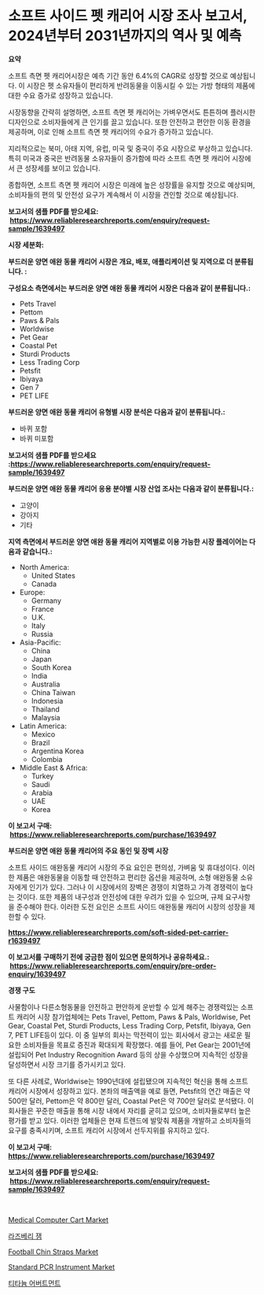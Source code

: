 <p><h1>소프트 사이드 펫 캐리어 시장 조사 보고서, 2024년부터 2031년까지의 역사 및 예측</h1></p><p><strong>요약</strong></p>
<p><p>소프트 측면 펫 캐리어시장은 예측 기간 동안 6.4%의 CAGR로 성장할 것으로 예상됩니다. 이 시장은 펫 소유자들이 편리하게 반려동물을 이동시킬 수 있는 가방 형태의 제품에 대한 수요 증가로 성장하고 있습니다.</p><p>시장동향을 간략히 설명하면, 소프트 측면 펫 캐리어는 가벼우면서도 튼튼하며 플러시한 디자인으로 소비자들에게 큰 인기를 끌고 있습니다. 또한 안전하고 편안한 이동 환경을 제공하며, 이로 인해 소프트 측면 펫 캐리어의 수요가 증가하고 있습니다.</p><p>지리적으로는 북미, 아태 지역, 유럽, 미국 및 중국이 주요 시장으로 부상하고 있습니다. 특히 미국과 중국은 반려동물 소유자들이 증가함에 따라 소프트 측면 펫 캐리어 시장에서 큰 성장세를 보이고 있습니다.</p><p>종합하면, 소프트 측면 펫 캐리어 시장은 미래에 높은 성장률을 유지할 것으로 예상되며, 소비자들의 편의 및 안전성 요구가 계속해서 이 시장을 견인할 것으로 예상됩니다.</p></p>
<p><strong>보고서의 샘플 PDF를 받으세요: &nbsp;<a href="https://www.reliableresearchreports.com/enquiry/request-sample/1639497">https://www.reliableresearchreports.com/enquiry/request-sample/1639497</a></strong></p>
<p><strong>시장 세분화:</strong></p>
<p><strong> 부드러운 양면 애완 동물 캐리어 시장은 개요, 배포, 애플리케이션 및 지역으로 더 분류됩니다. :</strong></p>
<p><strong>구성요소 측면에서는 부드러운 양면 애완 동물 캐리어 시장은 다음과 같이 분류됩니다.:</strong></p>
<p><ul><li>Pets Travel</li><li>Pettom</li><li>Paws & Pals</li><li>Worldwise</li><li>Pet Gear</li><li>Coastal Pet</li><li>Sturdi Products</li><li>Less Trading Corp</li><li>Petsfit</li><li>Ibiyaya</li><li>Gen 7</li><li>PET LIFE</li></ul></p>
<p><strong> 부드러운 양면 애완 동물 캐리어 유형별 시장 분석은 다음과 같이 분류됩니다.:</strong></p>
<p><ul><li>바퀴 포함</li><li>바퀴 미포함</li></ul></p>
<p><strong>보고서의 샘플 PDF를 받으세요 :<a href="https://www.reliableresearchreports.com/enquiry/request-sample/1639497">https://www.reliableresearchreports.com/enquiry/request-sample/1639497</a></strong></p>
<p><strong> 부드러운 양면 애완 동물 캐리어 응용 분야별 시장 산업 조사는 다음과 같이 분류됩니다.:</strong></p>
<p><ul><li>고양이</li><li>강아지</li><li>기타</li></ul></p>
<p><strong>지역 측면에서 부드러운 양면 애완 동물 캐리어 지역별로 이용 가능한 시장 플레이어는 다음과 같습니다.:</strong></p>
<p><ul>
    <li>
        North America:
        <ul>
            <li>United States</li>
            <li>Canada</li>
        </ul>
    </li>
    <li>
        Europe:
        <ul>
            <li>Germany</li>
            <li>France</li>
            <li>U.K.</li>
            <li>Italy</li>
            <li>Russia</li>
        </ul>
    </li>
    <li>
        Asia-Pacific:
        <ul>
            <li>China</li>
            <li>Japan</li>
            <li>South Korea</li>
            <li>India</li>
            <li>Australia</li>
            <li>China Taiwan</li>
            <li>Indonesia</li>
            <li>Thailand</li>
            <li>Malaysia</li>
        </ul>
    </li>
    <li>
        Latin America:
        <ul>
            <li>Mexico</li>
            <li>Brazil</li>
            <li>Argentina Korea</li>
            <li>Colombia</li>
        </ul>
    </li>
    <li>
        Middle East & Africa:
        <ul>
            <li>Turkey</li>
            <li>Saudi</li>
            <li>Arabia</li>
            <li>UAE</li>
            <li>Korea</li>
        </ul>
    </li>
    </ul></p>
<p><strong>이 보고서 구매: &nbsp;<a href="https://www.reliableresearchreports.com/purchase/1639497">https://www.reliableresearchreports.com/purchase/1639497</a></strong></p>
<p><strong>부드러운 양면 애완 동물 캐리어의 주요 동인 및 장벽 시장</strong></p>
<p><p>소프트 사이드 애완동물 캐리어 시장의 주요 요인은 편의성, 가벼움 및 휴대성이다. 이러한 제품은 애완동물을 이동할 때 안전하고 편리한 옵션을 제공하며, 소형 애완동물 소유자에게 인기가 있다. 그러나 이 시장에서의 장벽은 경쟁이 치열하고 가격 경쟁력이 높다는 것이다. 또한 제품의 내구성과 안전성에 대한 우려가 있을 수 있으며, 규제 요구사항을 준수해야 한다. 이러한 도전 요인은 소프트 사이드 애완동물 캐리어 시장의 성장을 제한할 수 있다.</p></p>
<p><strong><a href="https://www.reliableresearchreports.com/soft-sided-pet-carrier-r1639497">https://www.reliableresearchreports.com/soft-sided-pet-carrier-r1639497</a></strong></p>
<p><strong>이 보고서를 구매하기 전에 궁금한 점이 있으면 문의하거나 공유하세요.: &nbsp;<a href="https://www.reliableresearchreports.com/enquiry/pre-order-enquiry/1639497">https://www.reliableresearchreports.com/enquiry/pre-order-enquiry/1639497</a></strong></p>
<p><strong>경쟁 구도</strong></p>
<p><p>사물함이나 다른소형동물을 안전하고 편안하게 운반할 수 있게 해주는 경쟁력있는 소프트 캐리어 시장 참가업체에는 Pets Travel, Pettom, Paws & Pals, Worldwise, Pet Gear, Coastal Pet, Sturdi Products, Less Trading Corp, Petsfit, Ibiyaya, Gen 7, PET LIFE등이 있다. 이 중 일부의 회사는 막전력이 있는 회사에서 광고는 새로운 필요한 소비자들을 목표로 증진과 확대되게 확장했다. 예를 들어, Pet Gear는 2001년에 설립되어 Pet Industry Recognition Award 등의 상을 수상했으며 지속적인 성장을 달성하면서 시장 크기를 증가시키고 있다. </p><p>또 다른 사례로, Worldwise는 1990년대에 설립됐으며 지속적인 혁신을 통해 소프트 캐리어 시장에서 성장하고 있다. 본좌의 매출액을 예로 들면, Petsfit의 연간 매출은 약 500만 달러, Pettom은 약 800만 달러, Coastal Pet은 약 700만 달러로 분석됐다. 이 회사들은 꾸준한 매출을 통해 시장 내에서 자리를 굳히고 있으며, 소비자들로부터 높은 평가를 받고 있다. 이러한 업체들은 현재 트렌드에 발맞춰 제품을 개발하고 소비자들의 요구를 충족시키며, 소프트 캐리어 시장에서 선두지위를 유지하고 있다.</p></p>
<p><strong>이 보고서 구매: &nbsp; <a href="https://www.reliableresearchreports.com/purchase/1639497">https://www.reliableresearchreports.com/purchase/1639497</a></strong></p>
<p><strong>보고서의 샘플 PDF를 받으세요: &nbsp;<a href="https://www.reliableresearchreports.com/enquiry/request-sample/1639497">https://www.reliableresearchreports.com/enquiry/request-sample/1639497</a></strong><strong></strong></p>
<p>&nbsp;</p>
<p><p><a href="https://www.linkedin.com/pulse/medical-computer-cart-market-competitive-analysis-trends-forecast-zb90e">Medical Computer Cart Market</a></p><p><a href="https://github.com/rcabello548/Market-Research-Report-List-1/blob/main/314646263857.md">라즈베리 잼</a></p><p><a href="https://issuu.com/reportprime-2/docs/football-chin-straps-market-size-2030.pptx">Football Chin Straps Market</a></p><p><a href="https://github.com/luckyshygirl/Market-Research-Report-List-4/blob/main/standard-pcr-instrument-market.md">Standard PCR Instrument Market</a></p><p><a href="https://github.com/laholand/Market-Research-Report-List-3/blob/main/589796463858.md">티타늄 어버트먼트</a></p></p>